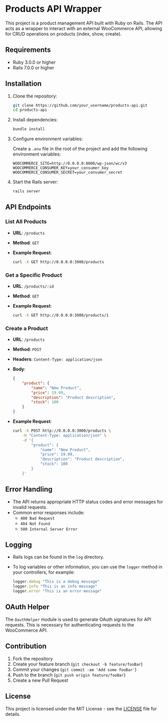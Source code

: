 # Products API Wrapper

This project is a product management API built with Ruby on Rails. The API acts as a wrapper to interact with an external WooCommerce API, allowing for CRUD operations on products (index, show, create).

## Requirements

- Ruby 3.0.0 or higher
- Rails 7.0.0 or higher

## Installation

1. Clone the repository:

    ```sh
    git clone https://github.com/your_username/products-api.git
    cd products-api
    ```

2. Install dependencies:

    ```sh
    bundle install
    ```

3. Configure environment variables:

    Create a `.env` file in the root of the project and add the following environment variables:

    ```
    WOOCOMMERCE_SITE=http://0.0.0.0:8000/wp-json/wc/v3
    WOOCOMMERCE_CONSUMER_KEY=your_consumer_key
    WOOCOMMERCE_CONSUMER_SECRET=your_consumer_secret
    ```

4. Start the Rails server:

    ```sh
    rails server
    ```

## API Endpoints

### List All Products

- **URL**: `/products`
- **Method**: `GET`

- **Example Request**:

    ```sh
    curl -X GET http://0.0.0.0:3000/products
    ```

### Get a Specific Product

- **URL**: `/products/:id`
- **Method**: `GET`

- **Example Request**:

    ```sh
    curl -X GET http://0.0.0.0:3000/products/1
    ```

### Create a Product

- **URL**: `/products`
- **Method**: `POST`
- **Headers**: `Content-Type: application/json`
- **Body**:

    ```json
    {
        "product": {
            "name": "New Product",
            "price": 19.99,
            "description": "Product description",
            "stock": 100
        }
    }
    ```

- **Example Request**:

    ```sh
    curl -X POST http://0.0.0.0:3000/products \
        -H "Content-Type: application/json" \
        -d '{
            "product": {
                "name": "New Product",
                "price": 19.99,
                "description": "Product description",
                "stock": 100
            }
        }'
    ```

## Error Handling

- The API returns appropriate HTTP status codes and error messages for invalid requests.
- Common error responses include:
    - `400 Bad Request`
    - `404 Not Found`
    - `500 Internal Server Error`

## Logging

- Rails logs can be found in the `log` directory.
- To log variables or other information, you can use the `logger` method in your controllers, for example:

    ```ruby
    logger.debug "This is a debug message"
    logger.info "This is an info message"
    logger.error "This is an error message"
    ```

## OAuth Helper

The `OauthHelper` module is used to generate OAuth signatures for API requests. This is necessary for authenticating requests to the WooCommerce API.

## Contribution

1. Fork the repository
2. Create your feature branch (`git checkout -b feature/fooBar`)
3. Commit your changes (`git commit -am 'Add some fooBar'`)
4. Push to the branch (`git push origin feature/fooBar`)
5. Create a new Pull Request

## License

This project is licensed under the MIT License - see the [LICENSE](LICENSE) file for details.
